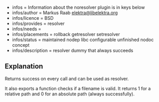 - infos = Information about the noresolver plugin is in keys below
- infos/author = Markus Raab <elektra@libelektra.org>
- infos/licence = BSD
- infos/provides = resolver
- infos/needs =
- infos/placements = rollback getresolver setresolver
- infos/status = maintained nodep libc configurable unfinished nodoc concept
- infos/description = resolver dummy that always succeeds

## Explanation

Returns success on every call and can be used as resolver.

It also exports a function checks if a filename is valid. It returns 1
for a relative path and 0 for an absolute path (always successfully).
